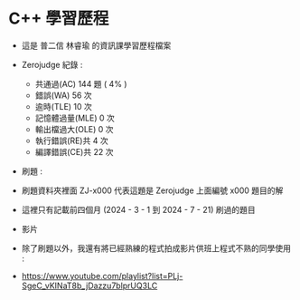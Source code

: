 ﻿# C++ 學習歷程
- 這是 普二信 林睿瑜 的資訊課學習歷程檔案

- Zerojudge 紀錄 :
   - 共通過(AC) 144 題 ( 4% )
   - 錯誤(WA) 56 次
   - 逾時(TLE) 10 次
   - 記憶體過量(MLE) 0 次
   - 輸出檔過大(OLE) 0 次
   - 執行錯誤(RE)共 4 次
   - 編譯錯誤(CE)共 22 次
    
- 刷題 :
 - 刷題資料夾裡面 ZJ-x000 代表這題是 Zerojudge 上面編號 x000 題目的解
 - 這裡只有記載前四個月 (2024 - 3 - 1 到 2024 - 7 - 21) 刷過的題目

- 影片
 - 除了刷題以外，我還有將已經熟練的程式拍成影片供班上程式不熟的同學使用 :
 - https://www.youtube.com/playlist?list=PLj-SgeC_vKINaT8b_jDazzu7blprUQ3LC 
